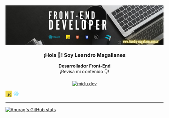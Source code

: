 <div align="center">
   <img align="center" src="https://github.com/lamagallanes2024/lamagallanes2024/blob/main/1713970402429.jpg" />
   <h3 align="center">¡Hola 👋! Soy Leandro Magallanes </h3>
</div>

<p align="center"><strong> Desarrollador Front-End </strong><br />¡Revisa mi contenido 👇!</p>
<p align="center">
  <a href="https://instagram.com/leanmaga08" target="blank">
    <img align="center" src="https://cdn.jsdelivr.net/npm/simple-icons@3.0.1/icons/instagram.svg" alt="midu.dev" height="28px" width="28px" />
  </a>
</p>

<code><img height="20" alt="javascript" src="https://raw.githubusercontent.com/github/explore/80688e429a7d4ef2fca1e82350fe8e3517d3494d/topics/javascript/javascript.png"></code>
<code><img height="20" alt="react" src="https://raw.githubusercontent.com/github/explore/80688e429a7d4ef2fca1e82350fe8e3517d3494d/topics/react/react.png"></code>


 ---

 


[![Anurag's GitHub stats](https://github-readme-stats.vercel.app/api?username=lamagallanes2024&show_icons=true&&bg_color=DEG,090979,020024,090979&title_color=f1f1f1&text_color=f1f1f1)](https://github.com/lamagallanes2024/github-readme-stats)
